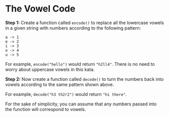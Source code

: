 # The Vowel Code
**Step 1:** Create a function called `encode()` to replace all the lowercase vowels in a given string with numbers according to the following pattern:
```
a -> 1
e -> 2
i -> 3
o -> 4
u -> 5
```

For example, `encode("hello")` would return `"h2ll4"`. There is no need to worry about uppercase vowels in this kata.

**Step 2:** Now create a function called `decode()` to turn the numbers back into vowels according to the same pattern shown above.

For example, `decode("h3 th2r2")` would return `"hi there"`.

For the sake of simplicity, you can assume that any numbers passed into the function will correspond to vowels.
